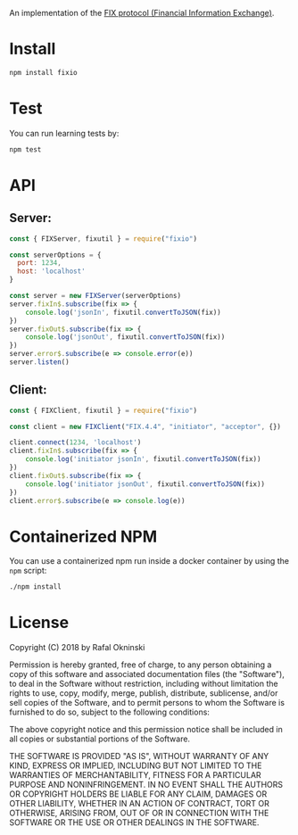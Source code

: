 An implementation of the [FIX protocol (Financial Information Exchange)](http://en.wikipedia.org/wiki/Financial_Information_eXchange).

Install
====
```bash
npm install fixio
```

Test
============

You can run learning tests by:

```bash
npm test
```

API
===

## Server:

```javascript
const { FIXServer, fixutil } = require("fixio")

const serverOptions = {
  port: 1234,
  host: 'localhost'
}

const server = new FIXServer(serverOptions)
server.fixIn$.subscribe(fix => {
    console.log('jsonIn', fixutil.convertToJSON(fix))
})
server.fixOut$.subscribe(fix => {
    console.log('jsonOut', fixutil.convertToJSON(fix))
})
server.error$.subscribe(e => console.error(e))
server.listen()
```

## Client:

```javascript
const { FIXClient, fixutil } = require("fixio")

const client = new FIXClient("FIX.4.4", "initiator", "acceptor", {})

client.connect(1234, 'localhost')
client.fixIn$.subscribe(fix => {
    console.log('initiator jsonIn', fixutil.convertToJSON(fix))
})
client.fixOut$.subscribe(fix => {
    console.log('initiator jsonOut', fixutil.convertToJSON(fix))
})
client.error$.subscribe(e => console.log(e))
```

Containerized NPM
=================

You can use a containerized npm run inside a docker container by using the `npm` script:
``` sh
./npm install
```

License
=======
Copyright (C) 2018 by Rafal Okninski

Permission is hereby granted, free of charge, to any person obtaining a copy
of this software and associated documentation files (the "Software"), to deal
in the Software without restriction, including without limitation the rights
to use, copy, modify, merge, publish, distribute, sublicense, and/or sell
copies of the Software, and to permit persons to whom the Software is
furnished to do so, subject to the following conditions:

The above copyright notice and this permission notice shall be included in
all copies or substantial portions of the Software.

THE SOFTWARE IS PROVIDED "AS IS", WITHOUT WARRANTY OF ANY KIND, EXPRESS OR
IMPLIED, INCLUDING BUT NOT LIMITED TO THE WARRANTIES OF MERCHANTABILITY,
FITNESS FOR A PARTICULAR PURPOSE AND NONINFRINGEMENT. IN NO EVENT SHALL THE
AUTHORS OR COPYRIGHT HOLDERS BE LIABLE FOR ANY CLAIM, DAMAGES OR OTHER
LIABILITY, WHETHER IN AN ACTION OF CONTRACT, TORT OR OTHERWISE, ARISING FROM,
OUT OF OR IN CONNECTION WITH THE SOFTWARE OR THE USE OR OTHER DEALINGS IN
THE SOFTWARE.
